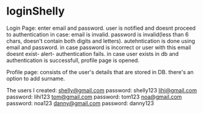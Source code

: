 # loginShelly
Login Page:
enter email and password.
user is notified and doesnt proceed to authentication in case:
  email is invalid.
  password is invalid(less than 6 chars, doesn't contain both digits and letters).
autehntication is done using email and password.
in case password is incorrect or user with this email doesnt exist- alert- authentication fails. 
in case user exists in db and authentication is successfull, profile page is opened.

Profile page:
consists of the user's details that are stored in DB.
there's an option to add surname.

The users I created:
shelly@gmail.com    password: shelly123
lihi@gmail.com      password: lihi123
tom@gmail.com       password: tom123
noa@gmail.com       password: noa123
danny@gmail.com     password: danny123
